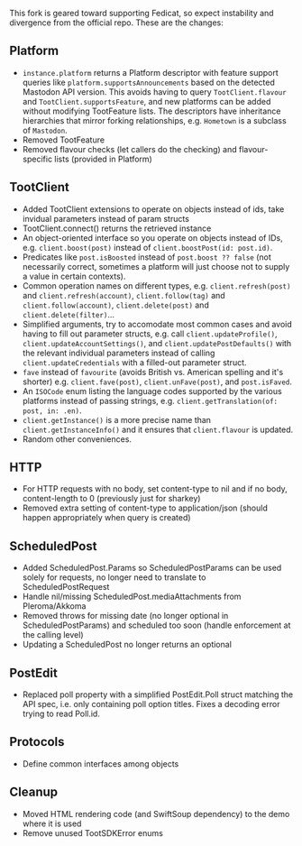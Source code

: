 This fork is geared toward supporting Fedicat, so expect instability and divergence from the official repo. These are the changes:

## Platform

- `instance.platform` returns a Platform descriptor with feature support queries like `platform.supportsAnnouncements` based on the detected Mastodon API version. This avoids having to query `TootClient.flavour` and `TootClient.supportsFeature`, and new platforms can be added without modifying TootFeature lists. The descriptors have inheritance hierarchies that mirror forking relationships, e.g. `Hometown` is a subclass of `Mastodon`.
- Removed TootFeature
- Removed flavour checks (let callers do the checking) and flavour-specific lists (provided in Platform)

## TootClient

- Added TootClient extensions to operate on objects instead of ids, take invidual parameters instead of param structs
- TootClient.connect() returns the retrieved instance
- An object-oriented interface so you operate on objects instead of IDs, e.g. `client.boost(post)` instead of `client.boostPost(id: post.id)`.
- Predicates like `post.isBoosted` instead of `post.boost ?? false` (not necessarily correct, sometimes a platform will just choose not to supply a value in certain contexts).
- Common operation names on different types, e.g. `client.refresh(post)` and `client.refresh(account)`, `client.follow(tag)` and `client.follow(account)`, `client.delete(post)` and `client.delete(filter)`...
- Simplified arguments, try to accomodate most common cases and avoid having to fill out parameter structs, e.g. call `client.updateProfile()`, `client.updateAccountSettings()`, and `client.updatePostDefaults()` with the relevant individual parameters instead of calling `client.updateCredentials` with a filled-out parameter struct.
- `fave` instead of `favourite` (avoids British vs. American spelling and it's shorter) e.g. `client.fave(post)`, `client.unFave(post)`, and `post.isFaved`.
- An `ISOCode` enum listing the language codes supported by the various platforms instead of passing strings, e.g. `client.getTranslation(of: post, in: .en)`.
- `client.getInstance()` is a more precise name than `client.getInstanceInfo()` and it ensures that `client.flavour` is updated.
- Random other conveniences.

## HTTP
- For HTTP requests with no body, set content-type to nil and if no body, content-length to 0 (previously just for sharkey)
- Removed extra setting of content-type to application/json (should happen appropriately when query is created)

## ScheduledPost

- Added ScheduledPost.Params so ScheduledPostParams can be used solely for requests, no longer need to translate to ScheduledPostRequest
- Handle nil/missing ScheduledPost.mediaAttachments from Pleroma/Akkoma
- Removed throws for missing date (no longer optional in ScheduledPostParams) and scheduled too soon (handle enforcement at the calling level)
- Updating a ScheduledPost no longer returns an optional

## PostEdit

- Replaced poll property with a simplified PostEdit.Poll struct matching the API spec, i.e. only containing poll option titles. Fixes a decoding error trying to read Poll.id.

## Protocols

- Define common interfaces among objects

## Cleanup

- Moved HTML rendering code (and SwiftSoup dependency) to the demo where it is used
- Remove unused TootSDKError enums


